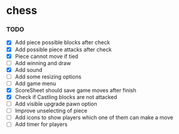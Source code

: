 # chess

### TODO
- [x] Add piece possible blocks after check 
- [x] Add possible piece attacks after check
- [x] Piece cannot move if tied
- [ ] Add winning and draw 
- [x] Add sound
- [ ] Add some resizing options
- [ ] Add game menu
- [x] ScoreSheet should save game moves after finish
- [x] Check  if Castling blocks are not attacked
- [ ] Add visible upgrade pawn option
- [ ] Improve unselecting of piece
- [ ] Add icons to show players which one of them can make a move
- [ ] Add timer for players
